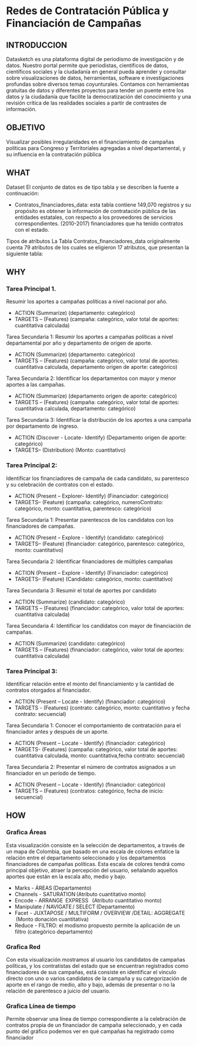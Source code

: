 # Redes de Contratación Pública y Financiación de Campañas 

## INTRODUCCION
 
Datasketch es una plataforma digital de periodismo de investigación y de datos. Nuestro portal permite que periodistas, científicos de datos, científicos sociales y la ciudadanía en general pueda aprender y consultar sobre visualizaciones de datos, herramientas, software e investigaciones profundas sobre diversos temas coyunturales. Contamos con herramientas gratuitas de datos y diferentes proyectos para tender un puente entre los datos y la ciudadanía que facilite la democratización del conocimiento y una revisión crítica de las realidades sociales a partir de contrastes de información.

## OBJETIVO
Visualizar posibles irregularidades en el financiamiento de campañas políticas para Congreso y Territoriales agregadas a nivel departamental, y su influencia en la contratación pública


## WHAT
Dataset
El conjunto de datos es de tipo tabla y se describen la fuente a continuación:
-	Contratos_financiadores_data: esta tabla contiene 149,070 registros y su propósito es obtener la información de contratación pública de las entidades estatales, con respecto a los proveedores de servicios correspondientes. (2010-2017) financiadores que ha tenido contratos con el estado.

Tipos de atributos
La Tabla Contratos_financiadores_data originalmente cuenta  79 atributos de los cuales se eligieron 17 atributos, que presentan la siguiente tabla:


## WHY
### Tarea Principal 1.
Resumir los aportes a campañas políticas a nivel nacional por año.
- ACTION (Summarize) (departamento: categórico)
- TARGETS – (Features) (campaña: categórico, valor total de aportes: cuantitativa calculada) 

Tarea Secundaria 1:
Resumir los aportes a campañas políticas a nivel departamental por año y departamento de origen de aporte.
-	ACTION (Summarize) (departamento: categórico) 
-	TARGETS – (Features) (campaña: categórico, valor total de aportes: cuantitativa calculada, departamento origen de aporte: categórico) 

Tarea Secundaria 2:
Identificar los departamentos con mayor y menor aportes a las campañas.
-	ACTION (Summarize) (departamento origen de aporte: categórico) 
-	TARGETS – (Features) (campaña: categórico, valor total de aportes: cuantitativa calculada, departamento: categórico) 

Tarea Secundaria 3:
Identificar la distribución de los aportes a una campaña por departamento de ingreso.
-	ACTION (Discover - Locate- Identify) (Departamento origen de aporte: categórico)  
-	TARGETS– (Distribution) (Monto: cuantitativo)


### Tarea Principal 2: 
Identificar los financiadores de campaña de cada candidato, su parentesco y su celebración de contratos con el estado.
-	ACTION (Present – Explorer- Identify) (Financiador: categórico)  
-	TARGETS– (Feature) (campaña: categórico, numeroContrato: categórico, monto: cuantitativa, parentesco: categórico)

Tarea Secundaria 1: 
Presentar parentescos de los candidatos con los financiadores de campañas. 
-	ACTION (Present – Explore - Identify) (candidato: categórico)  
-	TARGETS– (Feature) (financiador: categórico, parentesco: categórico, monto: cuantitativo)

Tarea Secundaria 2: 
Identificar financiadores de múltiples campañas
-	ACTION (Present – Explore - Identify) (Financiador: categórico)  
-	TARGETS– (Feature) (Candidato: categórico, monto: cuantitativo)

Tarea Secundaria 3: 
Resumir el total de aportes por candidato 
-	ACTION (Summarize) (candidato: categórico) 
-	TARGETS – (Features) (financiador: categórico, valor total de aportes: cuantitativa calculada) 

Tarea Secundaria 4: 
Identificar los candidatos con mayor de financiación de campañas.
-	ACTION (Summarize) (candidato: categórico) 
-	TARGETS – (Features) (financiador: categórico, valor total de aportes: cuantitativa calculada) 

### Tarea Principal 3: 
Identificar relación entre el monto del financiamiento y la cantidad de contratos otorgados al financiador. 
-	ACTION (Present – Locate - Identify) (financiador: categórico)  
-	TARGETS - (Features) (contrato: categórico, monto: cuantitativo y fecha contrato: secuencial)

Tarea Secundaria 1: 
Conocer el comportamiento de contratación para el financiador antes y después de un aporte.  
-	ACTION (Present – Locate - Identify) (financiador: categórico)  
-	TARGETS- (Features) (campaña: categórico, valor total de aportes: cuantitativa calculada, monto: cuantitativa,fecha contrato: secuencial)

Tarea Secundaria 2: 
Presentar el número de contratos asignados a un financiador en un período de tiempo.
-	ACTION (Present – Locate - Identify) (financiador: categórico)  
-	TARGETS – (Features) (contratos: categórico, fecha de inicio: secuencial)



## HOW
###	Grafica Áreas
Esta visualización consiste en la selección de departamentos, a través de un mapa de Colombia, que basado en una escala de colores enfatice la relación entre el departamento seleccionado y los departamentos financiadores de campañas políticas. Esta escala de colores tendrá como principal objetivo, atraer la percepción del usuario, señalando aquellos aportes que están en la escala alto, medio y bajo.

- Marks	-	ÁREAS (Departamento) 
- Channels	-	SATURATION (Atributo cuantitativo monto)
- Encode	-	ARRANGE  EXPRESS   (Atributo cuantitativo monto)
- Manipulate	/	NAVIGATE / SELECT (Departamento) 
- Facet	-	JUXTAPOSE / MULTIFORM /	OVERVIEW /DETAIL: AGGREGATE  (Monto donación cuantitativa)
- Reduce	-	FILTRO: el modismo propuesto permite la aplicación de un filtro (categórico departamento)





###	Grafica Red
Con esta visualización mostramos al usuario los candidatos de campañas políticas, y los contratistas del estado que se encuentran registrados como financiadores de sus campañas, está consiste en identificar el vínculo directo con uno o varios candidatos de la campaña y su categorización de aporte en el rango de medio, alto y bajo, además de presentar o no la relación de parentesco a juicio del usuario.


###	Grafica Línea de tiempo
Permite observar una línea de tiempo correspondiente a la celebración de contratos propia de un financiador de campaña seleccionado, y en cada punto del gráfico podemos ver en qué campañas ha registrado como financiador


